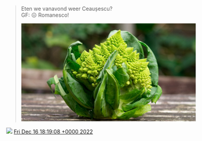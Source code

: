 > Eten we vanavond weer Ceaușescu?  
> GF: 😖 Romanesco\! 
> 
> ![](../../media/1603817015780704262-FkHnErQWAAQpaGE.jpg)

<img src="../../media/tweet.ico" width="12" /> [Fri Dec 16 18:19:08 +0000 2022](https://twitter.com/DromerDenker/status/1603817015780704262)
